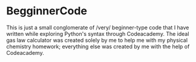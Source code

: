 # BegginnerCode

This is just a small conglomerate of /very/ beginner-type code that I have written while exploring Python's syntax through Codeacademy.  The ideal gas law calculator was created solely by me to help me with my physical chemistry homework; everything else was created by me with the help of Codeacademy.

